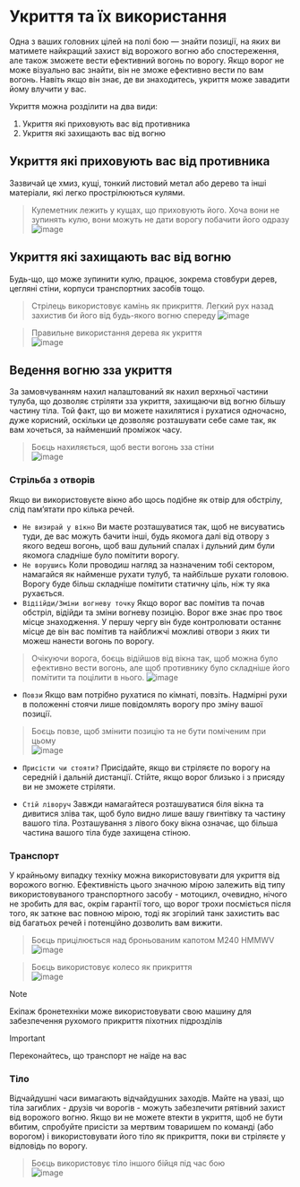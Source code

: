 # Укриття та їх використання
Одна з ваших головних цілей на полі бою — знайти позиції, на яких ви матимете найкращий захист від ворожого вогню або спостереження, але також зможете вести ефективний вогонь по ворогу. Якщо ворог не може візуально вас знайти, він не зможе ефективно вести по вам вогонь. Навіть якщо він знає, де ви знаходитесь, укриття може завадити йому влучити у вас.

Укриття можна розділити на два види:
1. Укриття які приховують вас від противника
2. Укриття які захищають вас від вогню

## Укриття які приховують вас від противника
Зазвичай це хмиз, кущі, тонкий листовий метал або дерево та інші матеріали, які легко прострілюються кулями.
> Кулеметник лежить у кущах, що приховують його. Хоча вони не зупинять кулю, вони можуть не дати ворогу побачити його одразу    
> ![image](https://github.com/vsrJaguar/Materials/assets/68085487/a9d8766b-e5f2-43d7-a32d-0ebf709936b2)

## Укриття які захищають вас від вогню
Будь-що, що може зупинити кулю, працює, зокрема стовбури дерев, цегляні стіни, корпуси транспортних засобів тощо.
> Стрілець використовує камінь як прикриття. Легкий рух назад захистив би його від будь-якого вогню спереду
> ![image](https://github.com/vsrJaguar/Materials/assets/68085487/ef35d119-bc3c-42da-bb71-1aaf964dc120)

> Правильне використання дерева як укриття  
> ![image](https://github.com/vsrJaguar/Materials/assets/68085487/ef909d02-79cf-47d7-8117-30cdf0563ded)

## Ведення вогню зза укриття
За замовчуванням нахил налаштований як нахил верхньої частини тулуба, що дозволяє стріляти зза укриття, захищаючи від вогню більшу частину тіла. Той факт, що ви можете нахилятися і рухатися одночасно, дуже корисний, оскільки це дозволяє розташувати себе саме так, як вам хочеться, за найменший проміжок часу.
> Боєць нахиляється, щоб вести вогонь зза стіни  
> ![image](https://github.com/vsrJaguar/Materials/assets/68085487/057e9e3a-4757-4b6c-97ce-0a61128275c4)

### Стрільба з отворів
Якщо ви використовуєте вікно або щось подібне як отвір для обстрілу, слід пам’ятати про кілька речей.
- `Не визирай у вікно` Ви маєте розташуватися так, щоб не висуватись туди, де вас можуть бачити інші, будь якомога далі від отвору з якого ведеш вогонь, щоб ваш дульний спалах і дульний дим були якомога сладніше було помітити ворогу.
- `Не ворушись` Коли проводиш нагляд за назначеним тобі сектором, намагайся як найменше рухати тулуб, та найбільше рухати головою. Ворогу буде більш складніше помітити статичну ціль, ніж ту яка рухається.
- `Відіійди/Зміни вогневу точку` Якщо ворог вас помітив та почав обстріл, відійди та зміни вогневу позицію. Ворог вже знає про твоє місце знаходження. У першу чергу він буде контролювати останнє місце де він вас помітив та найближчі можливі отвори з яких ти можеш нанести вогонь по ворогу.  
> Очікуючи ворога, боєць відійшов від вікна так, щоб можна було ефективно вести вогонь, але щоб противнику було складніше його помітити та поцілити в нього.
> ![image](https://github.com/vsrJaguar/Materials/assets/68085487/dd4a68bd-019d-4794-8ae3-a15fec9177f1)

- `Повзи` Якщо вам потрібно рухатися по кімнаті, повзіть. Надмірні рухи в положенні стоячи лише повідомлять ворогу про зміну вашої позиції.
> Боєць повзе, щоб змінити позицію та не бути поміченим при цьому  
> ![image](https://github.com/vsrJaguar/Materials/assets/68085487/84d3c957-062f-4d70-a6e0-7a2c623fc1d8)

- `Присісти чи стояти?` Присідайте, якщо ви стріляєте по ворогу на середній і дальній дистанції. Стійте, якщо ворог близько і з присяду ви не зможете стріляти.

- `Стій ліворуч` Завжди намагайтеся розташуватися біля вікна та дивитися зліва так, щоб було видно лише вашу гвинтівку та частину вашого тіла. Розташування з лівого боку вікна означає, що більша частина вашого тіла буде захищена стіною.

### Транспорт
У крайньому випадку техніку можна використовувати для укриття від ворожого вогню. Ефективність цього значною мірою залежить від типу використовуваного транспортного засобу - мотоцикл, очевидно, нічого не зробить для вас, окрім гарантії того, що ворог трохи посміється після того, як заткне вас повною мірою, тоді як згорілий танк захистить вас від багатьох речей і потенційно дозволить вам вижити.
> Боєць прицілюється над броньованим капотом M240 HMMWV  
> ![image](https://github.com/vsrJaguar/Materials/assets/68085487/f56063a0-c1be-4c70-8de0-5f581fd094b4)

> Боєць використовує колесо як прикриття  
> ![image](https://github.com/vsrJaguar/Materials/assets/68085487/256ea12e-ec61-46c4-9345-1b02be087261)

> [!NOTE]
> Екіпаж бронетехніки може використовувати свою машину для забезпечення рухомого прикриття піхотних підрозділів

> [!IMPORTANT]
> Переконайтесь, що транспорт не наїде на вас

### Тіло
Відчайдушні часи вимагають відчайдушних заходів. Майте на увазі, що тіла загиблих - друзів чи ворогів - можуть забезпечити рятівний захист від ворожого вогню. Якщо ви не можете втекти в укриття, щоб не бути вбитим, спробуйте присісти за мертвим товаришем по команді (або ворогом) і використовувати його тіло як прикриття, поки ви стріляєте у відповідь по ворогу.
> Боєць використовує тіло іншого бійця під час бою  
> ![image](https://github.com/vsrJaguar/Materials/assets/68085487/0b7091a2-b52f-423c-b443-4be411bc890d)
